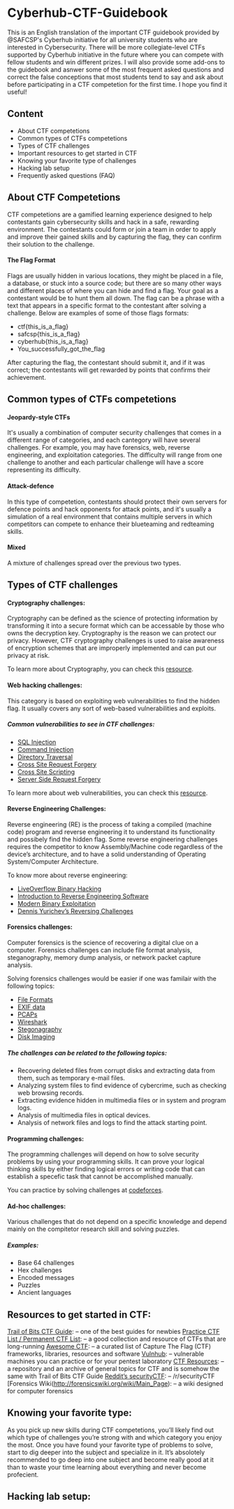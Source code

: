 # Cyberhub-CTF-Guidebook

This is an English translation of the important CTF guidebook provided by @SAFCSP's Cyberhub initiative for all university students who are interested in Cybersecurity. There will be more collegiate-level CTFs supported by Cyberhub initiative in the future where you can compete with fellow students and win different prizes. I will also provide some add-ons to the guidebook and asnwer some of the most frequent asked questions and correct the false conceptions that most students tend to say and ask about before participating in a CTF competetion for the first time. I hope you find it useful! 

## Content

- About CTF competetions 
- Common types of CTFs competetions
- Types of CTF challenges
- Important resources to get started in CTF
- Knowing your favorite type of challenges
- Hacking lab setup
- Frequently asked questions (FAQ)

## About CTF Competetions 

CTF competetions are a gamified learning experience designed to help contestants gain cybersecurity skills and hack in a safe, rewarding environment. The contestants could form or join a team in order to apply and improve their gained skills and by capturing the flag, they can confirm their solution to the challenge.

#### The Flag Format

Flags are usually hidden in various locations, they might be placed in a file, a database, or stuck into a source code; but there are so many other ways and different places of where you can hide and find a flag. Your goal as a contestant would be to hunt them all down. The flag can be a phrase with a text that appears in a specific format to the contestant after solving a challenge. Below are examples of some of those flags formats:

- ctf{this_is_a_flag} 
- safcsp{this_is_a_flag}
- cyberhub{this_is_a_flag}
- You_successfully_got_the_flag

After capturing the flag, the contestant should submit it, and if it was correct; the contestants will get rewarded by points that confirms their achievement.

## Common types of CTFs competetions

#### Jeopardy-style CTFs 

It's usually a combination of computer security challenges that comes in a different range of categories, and each cantegory will have several challenges. For example, you may have forensics, web, reverse engineering, and exploitation categories. The difficulty will range from one challenge to another and each particular challenge will have a score representing its difficulty. 


#### Attack-defence 

In this type of competetion, contestants should protect their own servers for defence points and hack opponents for attack points, and it's usually a simulation of a real environment that contains multiple servers in which competitors can compete to enhance their blueteaming and redteaming skills. 


#### Mixed 

A mixture of challenges spread over the previous two types.


## Types of CTF challenges

#### Cryptography challenges:

Cryptography can be defined as the science of protecting information by transforming it into a secure format which can be accessable by those who owns the decryption key. Cryptography is the reason we can protect our privacy. However, CTF cryptography challenges is used to raise awareness of encryption schemes that are improperly implemented and can put our privacy at risk. 

To learn more about Cryptography, you can check this [resource](https://my.eng.utah.edu/~nmcdonal/Tutorials/EncryptionResearchReview.pdf).

#### Web hacking challenges:

This category is based on exploiting web vulnerabilities to find the hidden flag. It usually covers any sort of web-based vulnerabilities and exploits. 

##### Common vulnerabilities to see in CTF challenges:

- [SQL Injection](https://portswigger.net/web-security/sql-injection)
- [Command Injection](https://portswigger.net/web-security/os-command-injection)
- [Directory Traversal](https://portswigger.net/web-security/file-path-traversal)
- [Cross Site Request Forgery](https://portswigger.net/web-security/csrf)
- [Cross Site Scripting](https://portswigger.net/web-security/cross-site-scripting)
- [Server Side Request Forgery](https://portswigger.net/web-security/ssrf)

To learn more about web vulnerabilities, you can check this [resource](https://portswigger.net/web-security/all-materials).

#### Reverse Engineering Challenges:

Reverse engineering (RE) is the process of taking a compiled (machine code) program and reverse engineering it to understand its functionality and possibely find the hidden flag. Some reverse engineering challenges requires the competitor to know Assembly/Machine code regardless of the device’s architecture, and to have a solid understanding of Operating System/Computer Architecture. 

To know more about reverse engineering:

- [LiveOverflow Binary Hacking](https://www.youtube.com/watch?v=iyAyN3GFM7A&list=PLhixgUqwRTjxglIswKp9mpkfPNfHkzyeN)
- [Introduction to Reverse Engineering Software](http://opensecuritytraining.info/IntroductionToReverseEngineering.html)
- [Modern Binary Exploitation](http://security.cs.rpi.edu/courses/binexp-spring2015/)
- [Dennis Yurichev’s Reversing Challenges](https://challenges.re/)

#### Forensics challenges:

Computer forensics is the science of recovering a digital clue on a computer. Forensics challenges can include file format analysis, steganography, memory dump analysis, or network packet capture analysis. 

Solving forensics challenges would be easier if one was familair with the following topics:

- [File Formats](https://en.wikipedia.org/wiki/File_format)
- [EXIF data](https://en.wikipedia.org/wiki/Exif)
- [PCAPs](https://en.wikipedia.org/wiki/Pcap)
- [Wireshark](https://www.wireshark.org/)
- [Stegonagraphy](https://en.wikipedia.org/wiki/Steganography)
- [Disk Imaging](https://en.wikipedia.org/wiki/Disk_image)

##### The challenges can be related to the following topics: 

- Recovering deleted files from corrupt disks and extracting data from them, such as temporary e-mail files. 
- Analyzing system files to find evidence of cybercrime, such as checking web browsing records. 
- Extracting evidence hidden in multimedia files or in system and program logs.
- Analysis of multimedia files in optical devices. 
- Analysis of network files and logs to find the attack starting point.

#### Programming challenges:

The programming challenges will depend on how to solve security problems by using your programming skills. It can prove your logical thinking skills by either finding logical errors or writing code that can establish a specefic task that cannot be accomplished manually.


You can practice by solving challenges at [codeforces](codeforces.com).

#### Ad-hoc challenges:
Various challenges that do not depend on a specific knowledge and depend mainly on the compitetor research skill and solving puzzles.

##### Examples:

- Base 64 challenges
- Hex challenges
- Encoded messages 
- Puzzles
- Ancient languages

## Resources to get started in CTF:

[Trail of Bits CTF Guide](https://trailofbits.github.io/ctf/): – one of the best guides for newbies
[Practice CTF List / Permanent CTF List](https://captf.com/practice-ctf/): – a good collection and resource of CTFs that are long-running
[Awesome CTF](https://github.com/apsdehal/awesome-ctf): – a curated list of Capture The Flag (CTF) frameworks, libraries, resources and software
[Vulnhub](https://www.vulnhub.com/): – vulnerable machines you can practice or for your pentest laboratory
[CTF Resources](http://ctfs.github.io/resources/): – a repository and an archive of general topics for CTF and is somehow the same with Trail of Bits CTF Guide
[Reddit’s securityCTF](https://www.reddit.com/r/securityCTF/): – /r/securityCTF
[Forensics Wiki(http://forensicswiki.org/wiki/Main_Page): – a wiki designed for computer forensics

## Knowing your favorite type:

As you pick up new skills during CTF competetions, you’ll likely find out which type of challenges you’re strong with and which category you enjoy the most. Once you have found your favorite type of problems to solve, start to dig deeper into the subject and specialize in it. It’s absolotely recommended to go deep into one subject and become really good at it than to waste your time learning about everything and never become profecient.


## Hacking lab setup:




